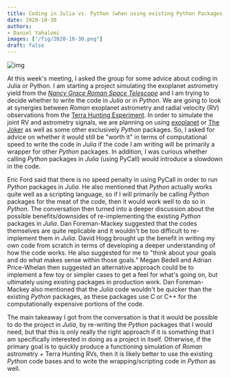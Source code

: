 ```yaml
---
title: Coding in Julia vs. Python (when using existing Python Packages)
date: 2020-10-30
authors:
- Daniel Yahalomi
images: ["/fig/2020-10-30.png"]
draft: false
---
```


![img](/fig/2020-10-30.png)

At this week's meeting, I asked the group for some advice about coding in Julia or Python. I am starting a project simulating the exoplanet astrometry yield from the [_Nancy Grace Roman Space Telescope_](https://www.nasa.gov/content/goddard/nancy-grace-roman-space-telescope) and I am trying to decide whether to write the code in _Julia_ or in _Python_. We are going to look at synergies between _Roman_ exoplanet astrometry and radial velocity (RV) observations from the [Terra Hunting Experiment](http://www.terrahunting.org/). In order to simulate the joint RV and astrometry signals, we are planning on using [exoplanet](https://docs.exoplanet.codes/en/stable/) or [The Joker](https://github.com/adrn/thejoker) as well as some other exclusively _Python_ packages. So, I asked for advice on whether it would still be "worth it" in terms of computational speed to write the code in _Julia_ if the code I am writing will be primarily a wrapper for other _Python_ packages. In addition, I was curious whether calling _Python_ packages in _Julia_ (using PyCall) would introduce a slowdown in the code.

Eric Ford said that there is no speed penalty in using PyCall in order to run _Python_ packages in _Julia_. He also mentioned that _Python_ actually works quite well as a scripting language, so if I will primarily be calling _Python_ packages for the meat of the code, then it would work well to do so in _Python_. The conversation then turned into a deeper discussion about the possible benefits/downsides of re-implementing the existing _Python_ packages in _Julia_. Dan Foreman-Mackey suggested that the codes themselves are quite replicable and it wouldn't be too difficult to re-implement them in _Julia_. David Hogg brought up the benefit in writing my own code from scratch in terms of developing a deeper understanding of how the code works. He also suggested for me to "think about your goals and do what makes sense within those goals." Megan Bedell and Adrian Price-Whelan then suggested an alternative approach could be to implement a few toy or simpler cases to get a feel for what's going on, but ultimately using existing packages in production work. Dan Foreman-Mackey also mentioned that the _Julia_ code wouldn't be quicker than the existing _Python_ packages, as these packages use C or C++ for the computationally expensive portions of the code.

The main takeaway I got from the conversation is that it would be possible to do the project in _Julia_, by re-writing the _Python_ packages that I would need, but that this is only really the right approach if it is something that I am specifically interested in doing as a project in itself. Otherwise, if the primary goal is to quickly produce a functioning simulation of _Roman_ astrometry + Terra Hunting RVs, then it is likely better to use the existing _Python_ code bases and to write the wrapping/scripting code in _Python_ as well.


